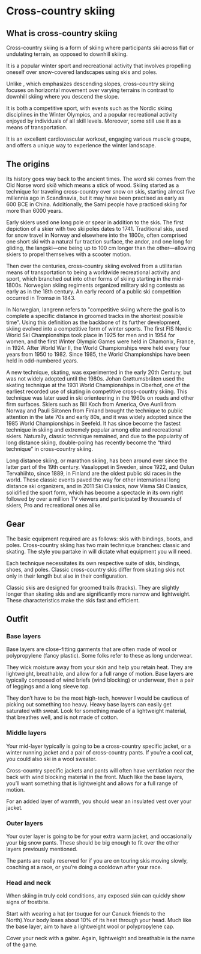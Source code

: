  # Cross-country skiing #
 ## What is cross-country skiing ##
Cross-country skiing is a form of skiing where participants ski across flat or undulating terrain, as opposed to downhill skiing. 

It is a popular winter sport and recreational activity that involves propelling oneself over snow-covered landscapes using skis and poles.

 Unlike , which emphasizes descending slopes, cross-country skiing focuses on horizontal movement over varying terrains in contrast to downhill skiing where you descend the slope.

It is both a competitive sport, with events such as the Nordic skiing disciplines in the Winter Olympics, and a popular recreational activity enjoyed by individuals of all skill levels. Moreover, some still use it as a means of transportation.

It is an excellent cardiovascular workout, engaging various muscle groups, and offers a unique way to experience the winter landscape.

## The origins ##
 Its history goes way back to the ancient times. The word ski comes from the Old Norse word skíð which means a stick of wood. Skiing started as a technique for traveling cross-country over snow on skis, starting almost five millennia ago in Scandinavia, but it may have been practised as early as 600 BCE in China. Additionally, the Sami people have practiced skiing for more than 6000 years.

Early skiers used one long pole or spear in addition to the skis. The first depiction of a skier with two ski poles dates to 1741. Traditional skis, used for snow travel in Norway and elsewhere into the 1800s, often comprised one short ski with a natural fur traction surface, the andor, and one long for gliding, the langski—one being up to 100 cm longer than the other—allowing skiers to propel themselves with a scooter motion.

Then over the centuries, cross-country skiing evolved from a utilitarian means of transportation to being a worldwide recreational activity and sport, which branched out into other forms of skiing starting in the mid-1800s. Norwegian skiing regiments organized military skiing contests as early as in the 18th century. An early record of a public ski competition occurred in Tromsø in 1843.

In Norwegian, langrenn refers to "competitive skiing where the goal is to complete a specific distance in groomed tracks in the shortest possible time". Using this definition as the backbone of its further development, skiing evolved into a competitive form of winter sports. The first FIS Nordic World Ski Championships took place in 1925 for men and in 1954 for women, and the first Winter Olympic Games were held in Chamonix, France, in 1924. After World War II, the World Championships were held every four years from 1950 to 1982. Since 1985, the World Championships have been held in odd-numbered years.

A new technique, skating, was experimented in the early 20th Century, but was not widely adopted until the 1980s. Johan Grøttumsbråten used the skating technique at the 1931 World Championships in Oberhof, one of the earliest recorded use of skating in competitive cross-country skiing. This technique was later used in ski orienteering in the 1960s on roads and other firm surfaces. Skiers such as Bill Koch from America, Ove Aunli from Norway and Pauli Siitonen from Finland brought the technique to public attention in the late 70s and early 80s, and it was widely adopted since the 1985 World Championships in Seefeld. It has since become the fastest technique in skiing and extremely popular among elite and recreational skiers. Naturally, classic technique remained, and due to the popularity of long distance skiing, double-poling has recently become the “third technique” in cross-country skiing.

Long distance skiing, or marathon skiing, has been around ever since the latter part of the 19th century. Vasaloppet in Sweden, since 1922, and Oulun Tervahiihto, since 1889, in Finland are the oldest public ski races in the world. These classic events paved the way for other international long distance ski organizers, and in 2011 Ski Classics, now Visma Ski Classics, solidified the sport form, which has become a spectacle in its own right followed by over a million TV viewers and participated by thousands of skiers, Pro and recreational ones alike.

## Gear ##

The basic equipment required are as follows: skis with bindings, boots, and poles.
Cross-country skiing has two main technique branches: classic and skating. The style you partake in will dictate what equipment you will need.

 Each technique necessitates its own respective suite of skis, bindings, shoes, and poles. Classic cross-country skis differ from skating skis not only in their length but also in their configuration.

Classic skis are designed for groomed trails (tracks). They are slightly longer than skating skis and are significantly more narrow and lightweight. These characteristics make the skis fast and efficient.

## Outfit ##

### Base layers ###

Base layers are close-fitting garments that are often made of wool or polypropylene (fancy plastic). Some folks refer to these as long underwear.

 They wick moisture away from your skin and help you retain heat. They are lightweight, breathable, and allow for a full range of motion. Base layers are typically composed of wind briefs (wind blocking) or underwear, then a pair of leggings and a long sleeve top.

They don’t have to be the most high-tech, however I would be cautious of picking out something too heavy. Heavy base layers can easily get saturated with sweat. Look for something made of a lightweight material, that breathes well, and is not made of cotton. 

### Middle layers ##

Your mid-layer typically is going to be a cross-country specific jacket, or a winter running jacket and a pair of cross-country pants. If you’re a cool cat, you could also ski in a wool sweater. 

Cross-country specific jackets and pants will often have ventilation near the back with wind blocking material in the front. Much like the base layers, you’ll want something that is lightweight and allows for a full range of motion. 

For an added layer of warmth, you should wear an insulated vest over your jacket.

### Outer layers ###

Your outer layer is going to be for your extra warm jacket, and occasionally your big snow pants. These should be big enough to fit over the other layers previously mentioned. 

The pants are really reserved for if you are on touring skis moving slowly, coaching at a race, or you’re doing a cooldown after your race.

### Head and neck ###

When skiing in truly cold conditions, any exposed skin can quickly show signs of frostbite.

Start with wearing a hat (or touque for our Canuck friends to the North).Your body loses about 10% of its heat through your head. Much like the base layer, aim to have a lightweight wool or polypropylene cap.

Cover your neck with a gaiter. Again, lightweight and breathable is the name of the game. 